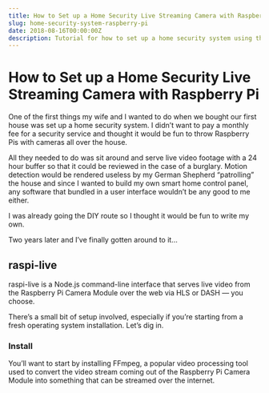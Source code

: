 ```yaml
---
title: How to Set up a Home Security Live Streaming Camera with Raspberry Pi
slug: home-security-system-raspberry-pi
date: 2018-08-16T00:00:00Z
description: Tutorial for how to set up a home security system using the Raspberry Pi, Raspberry Pi camera module, and raspilive
---
```


# How to Set up a Home Security Live Streaming Camera with Raspberry Pi
One of the first things my wife and I wanted to do when we bought our first house was set up a home security system. I didn’t want to pay a monthly fee for a security service and thought it would be fun to throw Raspberry Pis with cameras all over the house.

All they needed to do was sit around and serve live video footage with a 24 hour buffer so that it could be reviewed in the case of a burglary. Motion detection would be rendered useless by my German Shepherd “patrolling” the house and since I wanted to build my own smart home control panel, any software that bundled in a user interface wouldn’t be any good to me either.

I was already going the DIY route so I thought it would be fun to write my own.

Two years later and I’ve finally gotten around to it...

## raspi-live
raspi-live is a Node.js command-line interface that serves live video from the Raspberry Pi Camera Module over the web via HLS or DASH — you choose.

There’s a small bit of setup involved, especially if you’re starting from a fresh operating system installation. Let’s dig in.

### Install
You’ll want to start by installing FFmpeg, a popular video processing tool used to convert the video stream coming out of the Raspberry Pi Camera Module into something that can be streamed over the internet.
